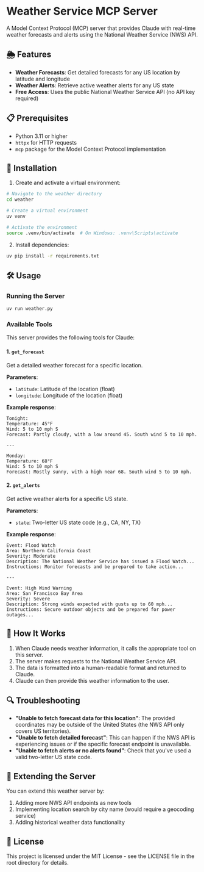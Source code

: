 # Weather Service MCP Server

A Model Context Protocol (MCP) server that provides Claude with real-time weather forecasts and alerts using the National Weather Service (NWS) API.

## 🌦️ Features

- **Weather Forecasts**: Get detailed forecasts for any US location by latitude and longitude
- **Weather Alerts**: Retrieve active weather alerts for any US state
- **Free Access**: Uses the public National Weather Service API (no API key required)

## 📋 Prerequisites

- Python 3.11 or higher
- `httpx` for HTTP requests
- `mcp` package for the Model Context Protocol implementation

## 🚀 Installation

1. Create and activate a virtual environment:

```bash
# Navigate to the weather directory
cd weather

# Create a virtual environment
uv venv

# Activate the environment
source .venv/bin/activate  # On Windows: .venv\Scripts\activate
```

2. Install dependencies:

```bash
uv pip install -r requirements.txt
```

## 🛠️ Usage

### Running the Server

```bash
uv run weather.py
```

### Available Tools

This server provides the following tools for Claude:

#### 1. `get_forecast`

Get a detailed weather forecast for a specific location.

**Parameters**:
- `latitude`: Latitude of the location (float)
- `longitude`: Longitude of the location (float)

**Example response**:
```
Tonight:
Temperature: 45°F
Wind: 5 to 10 mph S
Forecast: Partly cloudy, with a low around 45. South wind 5 to 10 mph.

---

Monday:
Temperature: 68°F
Wind: 5 to 10 mph S
Forecast: Mostly sunny, with a high near 68. South wind 5 to 10 mph.
```

#### 2. `get_alerts`

Get active weather alerts for a specific US state.

**Parameters**:
- `state`: Two-letter US state code (e.g., CA, NY, TX)

**Example response**:
```
Event: Flood Watch
Area: Northern California Coast
Severity: Moderate
Description: The National Weather Service has issued a Flood Watch...
Instructions: Monitor forecasts and be prepared to take action...

---

Event: High Wind Warning
Area: San Francisco Bay Area
Severity: Severe
Description: Strong winds expected with gusts up to 60 mph...
Instructions: Secure outdoor objects and be prepared for power outages...
```

## 🔄 How It Works

1. When Claude needs weather information, it calls the appropriate tool on this server.
2. The server makes requests to the National Weather Service API.
3. The data is formatted into a human-readable format and returned to Claude.
4. Claude can then provide this weather information to the user.

## 🔍 Troubleshooting

- **"Unable to fetch forecast data for this location"**: The provided coordinates may be outside of the United States (the NWS API only covers US territories).
- **"Unable to fetch detailed forecast"**: This can happen if the NWS API is experiencing issues or if the specific forecast endpoint is unavailable.
- **"Unable to fetch alerts or no alerts found"**: Check that you've used a valid two-letter US state code.

## 🔧 Extending the Server

You can extend this weather server by:

1. Adding more NWS API endpoints as new tools
2. Implementing location search by city name (would require a geocoding service)
3. Adding historical weather data functionality

## 📜 License

This project is licensed under the MIT License - see the LICENSE file in the root directory for details.